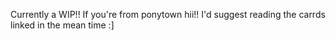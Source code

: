 Currently a WIP!! If you're from ponytown hii!! I'd suggest reading the carrds linked in the mean time :] 
